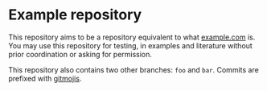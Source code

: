 # Example repository

This repository aims to be a repository equivalent to what [example.com](https://example.com/) is. You may use this repository for testing, in examples and literature without prior coordination or asking for permission.

This repository also contains two other branches: `foo` and `bar`. Commits are prefixed with [gitmojis](https://gitmoji.dev/).
